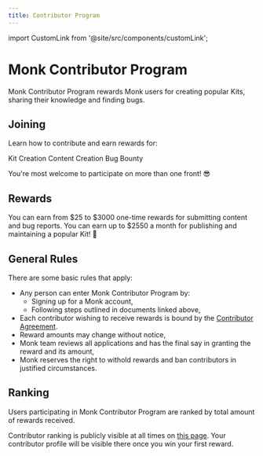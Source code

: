 ```yaml
---
title: Contributor Program
---
```


import CustomLink from '@site/src/components/customLink';

# Monk Contributor Program

Monk Contributor Program rewards Monk users for creating popular Kits, sharing their knowledge and finding bugs. 

## Joining

Learn how to contribute and earn rewards for:

<CustomLink to="./publishers">Kit Creation</CustomLink>
<CustomLink to="./content">Content Creation</CustomLink>
<CustomLink to="./bugs">Bug Bounty</CustomLink>

You're most welcome to participate on more than one front! 😎

## Rewards

You can earn from $25 to $3000 one-time rewards for submitting content and bug reports.
You can earn up to $2550 a month for publishing and maintaining a popular Kit! 🤑

## General Rules

There are some basic rules that apply:

- Any person can enter Monk Contributor Program by:
  - Signing up for a Monk account,
  - Following steps outlined in documents linked above,
- Each contributor wishing to receive rewards is bound by the [Contributor Agreement](#).
- Reward amounts may change without notice,
- Monk team reviews all applications and has the final say in granting the reward and its amount,
- Monk reserves the right to withold rewards and ban contributors in justified circumstances.

## Ranking

Users participating in Monk Contributor Program are ranked by total amount of rewards received. 

Contributor ranking is publicly visible at all times on [this page](#). Your contributor profile will be visible there once you win your first reward.



